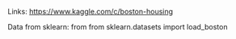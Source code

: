 Links: https://www.kaggle.com/c/boston-housing

Data from sklearn: from from sklearn.datasets import load_boston

